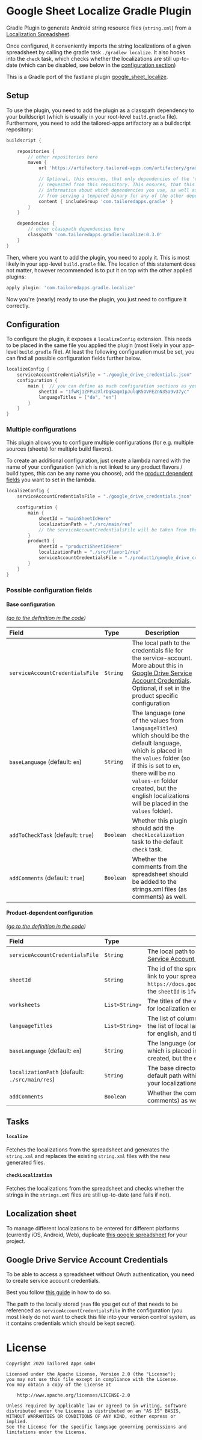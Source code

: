 # Google Sheet Localize Gradle Plugin

Gradle Plugin to generate Android string resource files (`string.xml`) from a [Localization Spreadsheet](https://docs.google.com/spreadsheets/d/1fwRj1ZFPu2XlrDqkaqmIpJulqR5OVFEZnN35a9v37yc/edit?usp=sharing).

Once configured, it conveniently imports the string localizations of a given spreadsheet by calling the gradle task `./gradlew localize`.
It also hooks into the `check` task, which checks whether the localizations are still up-to-date (which can be disabled, see below in the [configuration section](#configuration))


This is a Gradle port of the fastlane plugin [google_sheet_localize](https://github.com/tailoredmedia/fastlane-plugin-localize).


## Setup

To use the plugin, you need to add the plugin as a classpath dependency to your buildscript (which is usually in your root-level `build.gradle` file).
Furthermore, you need to add the tailored-apps artifactory as a buildscript repository:

```groovy
buildscript {

    repositories {
        // other repositories here
        maven {
            url 'https://artifactory.tailored-apps.com/artifactory/gradle-plugin/'

            // Optional, this ensures, that only dependencies of the 'com.tailoredapps.gradle' group are
            // requested from this repository. This ensures, that this repository does not gain any
            // information about which dependencies you use, as well as it stops this repository
            // from serving a tempered binary for any of the other dependencies you use.
            content { includeGroup 'com.tailoredapps.gradle' }
        }
    }

    dependencies {
        // other classpath dependencies here
        classpath 'com.tailoredapps.gradle:localize:0.3.0'
    }
}
```

Then, where you want to add the plugin, you need to apply it.
This is most likely in your app-level `build.gradle` file.
The location of this statement does not matter, however recommended is to put it on top with the other applied plugins:

```groovy
apply plugin: 'com.tailoredapps.gradle.localize'
```
Now you're (nearly) ready to use the plugin, you just need to configure it correctly.


## Configuration

To configure the plugin, it exposes a `localizeConfig` extension.
This needs to be placed in the same file you applied the plugin (most likely in your app-level `build.gradle` file).
At least the following configuration must be set, you can find all possible configuration fields further below.

```groovy
localizeConfig {
    serviceAccountCredentialsFile = "./google_drive_credentials.json"  // The location of your service-account credentials file (more about that below)
    configuration {
        main {  // you can define as much configuration sections as you like, within which you can define a source (sheetId) of the localizations as well as a destination. The name of a configuration section can be chosen arbitrarily by you.
            sheetId = "1fwRj1ZFPu2XlrDqkaqmIpJulqR5OVFEZnN35a9v37yc"   // The ID of the spreadsheet which contains the localizations
            languageTitles = ["de", "en"]                              // The column header of the languages you want to import
        }
    }
}
```

### Multiple configurations

This plugin allows you to configure multiple configurations (for e.g. multiple sources (sheets) for multiple build flavors).

To create an additional configuration, just create a lambda named with the name of your configuration
(which is not linked to any product flavors / build types, this can be any name you choose), add the
[product dependent fields](#product-dependent-configuration) you want to set in the lambda.

```groovy
localizeConfig {
    serviceAccountCredentialsFile = "./google_drive_credentials.json"  // The location of your service-account credentials file (more about that below)

    configuration {
        main {                                                         // 'main' is a name you can choose to name this configuration
            sheetId = "mainSheetIdHere"                                // for the product-configuration 'main', the given sheetId will be used
            localizationPath = "./src/main/res"                        // for the product-configuration 'main', the localizationPath "./src/main/res" will be used
            // the serviceAccountCredentialsFile will be taken from the base config above, as it is not defined here.
        }
        product1 {                                                     // 'product1' is a name you can choose to name this configuration
            sheetId = "product1SheetIdHere"                            // for the product-configuration 'product1', the given sheetId will be used
            localizationPath = "./src/flavor1/res"                     // for the product-configuration 'product1', the localizationPath "./src/flavor1/res" will be used
            serviceAccountCredentialsFile = "./product1/google_drive_credentials.json"  // the serviceAccountCredentialsFile is overwritten here
        }
    }
}
```


### Possible configuration fields

#### Base configuration
_([go to the definition in the code](./src/main/kotlin/com/tailoredapps/gradle/localize/extensions/BaseLocalizeExtension.kt))_

| Field                              | Type           | Description |
| :--------------------------------- | :------------- | ----------- |
| `serviceAccountCredentialsFile`    | `String`       | The local path to the credentials file for the service-account. More about this in [Google Drive Service Account Credentials](#google-drive-service-account-credentials). Optional, if set in the product specific configuration |
| `baseLanguage` (default: `en`)     | `String`       | The language (one of the values from `languageTitles`) which should be the default language, which is placed in the `values` folder (so if this is set to `en`, there will be no `values-en` folder created, but the english localizations will be placed in the `values` folder). |
| `addToCheckTask` (default: `true`) | `Boolean`      | Whether this plugin should add the `checkLocalization` task to the default `check` task. |
| `addComments` (default: `true`)    | `Boolean`      | Whether the comments from the spreadsheet should be added to the strings.xml files (as comments) as well. |


#### Product-dependent configuration
_([go to the definition in the code](./src/main/kotlin/com/tailoredapps/gradle/localize/extensions/ProductLocalizeExtension.kt))_

| Field                                          | Type           | Description |
| :--------------------------------------------- | :------------- | ----------- |
| `serviceAccountCredentialsFile`                | `String`       | The local path to the credentials file for the service-account. More about this in [Google Drive Service Account Credentials](#google-drive-service-account-credentials). Optional, if set in the base configuration |
| `sheetId`                                      | `String`       | The id of the spreadsheet which contains the localization entries. You can get this id from the link to your spreadsheet. e.g. For the spreadsheet-link `https://docs.google.com/spreadsheets/d/1fwRj1ZFPu2XlrDqkaqmIpJulqR5OVFEZnN35a9v37yc/edit`, the `sheetId` is `1fwRj1ZFPu2XlrDqkaqmIpJulqR5OVFEZnN35a9v37yc`.  |
| `worksheets`                                   | `List<String>` | The titles of the worksheets ("tabs") of the spreadsheet which should be considered as source for localization entries. If not set, all worksheets will be parsed. |
| `languageTitles`                               | `List<String>` | The list of column titles of the languages in the localization sheet (which is simultaneously also the list of local language folders which are created, so those should be e.g. `de` for german or `en` for english, and the column titles in the sheet should be named the same. |
| `baseLanguage` (default: `en`)                 | `String`       | The language (one of the values from `languageTitles`) which should be the default language, which is placed in the `values` folder (so if this is set to `en`, there will be no `values-en` folder created, but the english localizations will be placed in the `values` folder). |
| `localizationPath` (default: `./src/main/res`) | `String`       | The base directory path to put the localizations in. This defaults to `./src/main/res`, which is the default path within an app module to put the string resources to. Change this if you want to have your localizations put somewhere else. |
| `addComments`                                  | `Boolean`      | Whether the comments from the spreadsheet should be added to the strings.xml files (as comments) as well. Defaults to the value of the base configuration if not set |





## Tasks

#### `localize`

Fetches the localizations from the spreadsheet and generates the `string.xml` and replaces 
the existing `string.xml` files with the new generated files.


#### `checkLocalization`

Fetches the localizations from the spreadsheet and checks whether the strings in the `strings.xml` files are still
up-to-date (and fails if not).


## Localization sheet

To manage different localizations to be entered for different platforms (currently iOS, Android, Web), duplicate [this google spreadsheet](https://docs.google.com/spreadsheets/d/1fwRj1ZFPu2XlrDqkaqmIpJulqR5OVFEZnN35a9v37yc/edit?usp=sharing) for your project.


## Google Drive Service Account Credentials

To be able to access a spreadsheet without OAuth authentication, you need to create service account credentials.

Best you follow [this guide](https://medium.com/@osanda.deshan/getting-google-oauth-access-token-using-google-apis-18b2ba11a11a) in how to do so.

The path to the locally stored `json` file you get out of that needs to be referenced as `serviceAccountCredentialsFile` in the configuration (you most likely do not want to check this file into your version control system, as it contains credentials which should be kept secret).


# License

```
Copyright 2020 Tailored Apps GmbH

Licensed under the Apache License, Version 2.0 (the "License");
you may not use this file except in compliance with the License.
You may obtain a copy of the License at

    http://www.apache.org/licenses/LICENSE-2.0

Unless required by applicable law or agreed to in writing, software
distributed under the License is distributed on an "AS IS" BASIS,
WITHOUT WARRANTIES OR CONDITIONS OF ANY KIND, either express or implied.
See the License for the specific language governing permissions and
limitations under the License.
```